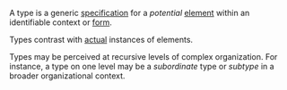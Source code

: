 A type is a generic [specification](https://github.com/gcassel/Modular-Organization-Terminology/blob/master/terms/specification.md) for a *potential* [element](https://github.com/gcassel/Modular-Organization-Terminology/blob/master/terms/element.md) within an identifiable context or [form](https://github.com/gcassel/Modular-Organization-Terminology/blob/master/terms/form.md).  

Types contrast with [actual](https://github.com/gcassel/Modular-Organization-Terminology/blob/master/terms/actual.md) instances of elements.

Types may be perceived at recursive levels of complex organization.  For instance, a type on one level may be a *subordinate* type or *subtype* in a broader organizational context.
